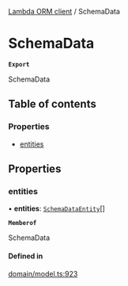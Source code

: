 [Lambda ORM client](../README.md) / SchemaData

# SchemaData

**`Export`**

SchemaData

## Table of contents

### Properties

- [entities](SchemaData.md#entities)

## Properties

### entities

• **entities**: [`SchemaDataEntity`](SchemaDataEntity.md)[]

**`Memberof`**

SchemaData

#### Defined in

[domain/model.ts:923](https://github.com/FlavioLionelRita/lambdaorm-client-node/blob/daf068a/src/lib/domain/model.ts#L923)
